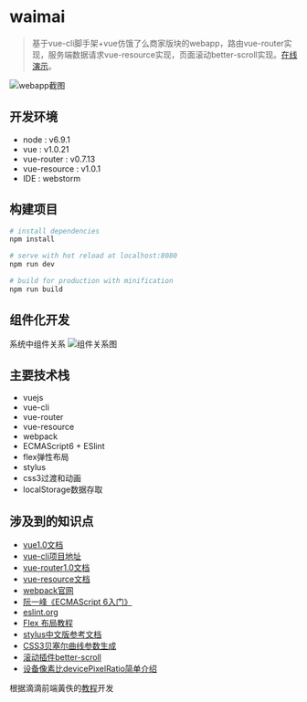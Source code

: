 # waimai

> 基于vue-cli脚手架+vue仿饿了么商家版块的webapp，路由vue-router实现，服务端数据请求vue-resource实现，页面滚动better-scroll实现。[在线演示](http://uranux.com:8080/#!/goods)。

![webapp截图](http://arthas.com.cn/images/waimaiweb2.png)

## 开发环境
- node : v6.9.1
- vue : v1.0.21
- vue-router : v0.7.13 
- vue-resource : v1.0.1
- IDE : webstorm 

## 构建项目

``` bash
# install dependencies
npm install

# serve with hot reload at localhost:8080
npm run dev

# build for production with minification
npm run build

```

## 组件化开发
系统中组件关系
![组件关系图](http://ob9qd20l4.bkt.clouddn.com/components.png)

## 主要技术栈
- vuejs
- vue-cli
- vue-router
- vue-resource
- webpack
- ECMAScript6 + ESlint
- flex弹性布局
- stylus
- css3过渡和动画
- localStorage数据存取

## 涉及到的知识点
- [vue1.0文档](http://vuejs.org.cn/guide/)
- [vue-cli项目地址](https://github.com/vuejs/vue-cli)
- [vue-router1.0文档](https://github.com/vuejs/vue-router/tree/1.0/docs/zh-cn)
- [vue-resource文档](https://github.com/pagekit/vue-resource/blob/master/docs/http.md)
- [webpack官网](https://webpack.js.org/)
- [阮一峰《ECMAScript 6入门》](http://es6.ruanyifeng.com/)
- [eslint.org](http://eslint.org/)
- [Flex 布局教程](http://www.ruanyifeng.com/blog/2015/07/flex-grammar.html?utm_source=tuicool)
- [stylus中文版参考文档](http://www.zhangxinxu.com/jq/stylus/)
- [CSS3贝塞尔曲线参数生成](http://cubic-bezier.com/#.17,.67,.83,.67)
- [滚动插件better-scroll](https://github.com/ustbhuangyi/better-scroll)
- [设备像素比devicePixelRatio简单介绍](http://www.zhangxinxu.com/wordpress/2012/08/window-devicepixelratio/)

根据滴滴前端黃佚的[教程](http://coding.imooc.com/class/evaluation/74.html#Anchor)开发